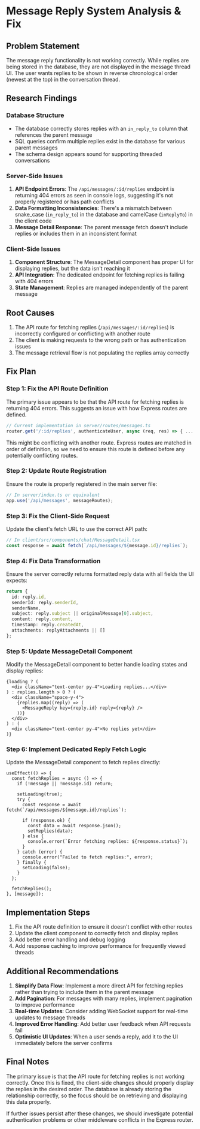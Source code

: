 # Message Reply System Analysis & Fix

## Problem Statement
The message reply functionality is not working correctly. While replies are being stored in the database, they are not displayed in the message thread UI. The user wants replies to be shown in reverse chronological order (newest at the top) in the conversation thread.

## Research Findings

### Database Structure
- The database correctly stores replies with an `in_reply_to` column that references the parent message
- SQL queries confirm multiple replies exist in the database for various parent messages
- The schema design appears sound for supporting threaded conversations

### Server-Side Issues
1. **API Endpoint Errors**: The `/api/messages/:id/replies` endpoint is returning 404 errors as seen in console logs, suggesting it's not properly registered or has path conflicts
2. **Data Formatting Inconsistencies**: There's a mismatch between snake_case (`in_reply_to`) in the database and camelCase (`inReplyTo`) in the client code
3. **Message Detail Response**: The parent message fetch doesn't include replies or includes them in an inconsistent format

### Client-Side Issues
1. **Component Structure**: The MessageDetail component has proper UI for displaying replies, but the data isn't reaching it
2. **API Integration**: The dedicated endpoint for fetching replies is failing with 404 errors
3. **State Management**: Replies are managed independently of the parent message

## Root Causes
1. The API route for fetching replies (`/api/messages/:id/replies`) is incorrectly configured or conflicting with another route
2. The client is making requests to the wrong path or has authentication issues
3. The message retrieval flow is not populating the replies array correctly

## Fix Plan

### Step 1: Fix the API Route Definition
The primary issue appears to be that the API route for fetching replies is returning 404 errors. This suggests an issue with how Express routes are defined.

```typescript
// Current implementation in server/routes/messages.ts
router.get('/:id/replies', authenticateUser, async (req, res) => { ... });
```

This might be conflicting with another route. Express routes are matched in order of definition, so we need to ensure this route is defined before any potentially conflicting routes.

### Step 2: Update Route Registration
Ensure the route is properly registered in the main server file:

```typescript
// In server/index.ts or equivalent
app.use('/api/messages', messageRoutes);
```

### Step 3: Fix the Client-Side Request
Update the client's fetch URL to use the correct API path:

```typescript
// In client/src/components/chat/MessageDetail.tsx
const response = await fetch(`/api/messages/${message.id}/replies`);
```

### Step 4: Fix Data Transformation
Ensure the server correctly returns formatted reply data with all fields the UI expects:

```typescript
return {
  id: reply.id,
  senderId: reply.senderId,
  senderName,
  subject: reply.subject || originalMessage[0].subject,
  content: reply.content,
  timestamp: reply.createdAt,
  attachments: replyAttachments || []
};
```

### Step 5: Update MessageDetail Component
Modify the MessageDetail component to better handle loading states and display replies:

```tsx
{loading ? (
  <div className="text-center py-4">Loading replies...</div>
) : replies.length > 0 ? (
  <div className="space-y-4">
    {replies.map((reply) => (
      <MessageReply key={reply.id} reply={reply} />
    ))}
  </div>
) : (
  <div className="text-center py-4">No replies yet</div>
)}
```

### Step 6: Implement Dedicated Reply Fetch Logic
Update the MessageDetail component to fetch replies directly:

```tsx
useEffect(() => {
  const fetchReplies = async () => {
    if (!message || !message.id) return;
    
    setLoading(true);
    try {
      const response = await fetch(`/api/messages/${message.id}/replies`);
      
      if (response.ok) {
        const data = await response.json();
        setReplies(data);
      } else {
        console.error(`Error fetching replies: ${response.status}`);
      }
    } catch (error) {
      console.error("Failed to fetch replies:", error);
    } finally {
      setLoading(false);
    }
  };
  
  fetchReplies();
}, [message]);
```

## Implementation Steps

1. Fix the API route definition to ensure it doesn't conflict with other routes
2. Update the client component to correctly fetch and display replies
3. Add better error handling and debug logging
4. Add response caching to improve performance for frequently viewed threads

## Additional Recommendations

1. **Simplify Data Flow**: Implement a more direct API for fetching replies rather than trying to include them in the parent message
2. **Add Pagination**: For messages with many replies, implement pagination to improve performance
3. **Real-time Updates**: Consider adding WebSocket support for real-time updates to message threads
4. **Improved Error Handling**: Add better user feedback when API requests fail
5. **Optimistic UI Updates**: When a user sends a reply, add it to the UI immediately before the server confirms

## Final Notes

The primary issue is that the API route for fetching replies is not working correctly. Once this is fixed, the client-side changes should properly display the replies in the desired order. The database is already storing the relationship correctly, so the focus should be on retrieving and displaying this data properly.

If further issues persist after these changes, we should investigate potential authentication problems or other middleware conflicts in the Express router.